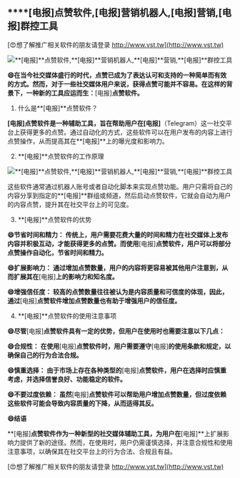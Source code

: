 ## ****[电报]**点赞软件,**[电报]**营销机器人,**[电报]**营销,**[电报]**群控工具**

[😍想了解推广相关软件的朋友请登录 http://www.vst.tw](http://www.vst.tw)

 <center><img src="https://vst.tw/MP4/tuiguang/png/8.png" alt="**[电报]**点赞软件,**[电报]**营销机器人,**[电报]**营销,**[电报]**群控工具"></center>

**😄在当今社交媒体盛行的时代，点赞已成为了表达认可和支持的一种简单而有效的方式。然而，对于一些社交媒体用户来说，获得点赞可能并不容易。在这样的背景下，一种新的工具应运而生：**[电报]**点赞软件。**

1. 什么是**[电报]**点赞软件？

**[电报]**点赞软件是一种辅助工具，旨在帮助用户在**[电报]**（Telegram）这一社交平台上获得更多的点赞。通过自动化的方式，这些软件可以在用户发布的内容上进行点赞操作，从而提高其在**[电报]**上的曝光度和影响力。

2. **[电报]**点赞软件的工作原理

 <center><img src="https://vst.tw/MP4/tuiguang/png/1.png" alt="**[电报]**点赞软件,**[电报]**营销机器人,**[电报]**营销,**[电报]**群控工具"></center>

这些软件通常通过机器人账号或者自动化脚本来实现点赞功能。用户只需将自己的内容分享到指定的**[电报]**群组或频道，然后启动点赞软件，它就会自动为用户的内容点赞，提升其在社交平台上的可见度。

3. **[电报]**点赞软件的优势

**😄节省时间和精力： 传统上，用户需要花费大量的时间和精力在社交媒体上发布内容并积极互动，才能获得更多的点赞。而使用**[电报]**点赞软件，用户可以将部分点赞操作自动化，节省时间和精力。**

**😄扩展影响力： 通过增加点赞数量，用户的内容将更容易被其他用户注意到，从而扩展其在**[电报]**上的影响力和知名度。**

**😄增强信任度： 较高的点赞数量往往被认为是内容质量和可信度的体现，因此，通过**[电报]**点赞软件增加点赞数量也有助于增强用户的信任度。**

4. **[电报]**点赞软件的使用注意事项

**😄尽管**[电报]**点赞软件具有一定的优势，但用户在使用时也需要注意以下几点：**

**😄合规性： 在使用**[电报]**点赞软件时，用户需要遵守**[电报]**的使用条款和规定，以确保自己的行为合法合规。**

**😄慎重选择： 由于市场上存在各种类型的**[电报]**点赞软件，用户在选择时应慎重考虑，并选择信誉良好、功能稳定的软件。**

**😄不要过度依赖： 虽然**[电报]**点赞软件可以帮助用户增加点赞数量，但过度依赖这些软件可能会导致内容质量的下降，从而适得其反。**

**😄结语**

**[电报]**点赞软件作为一种新型的社交媒体辅助工具，为用户在**[电报]**上扩展影响力提供了新的途径。然而，在使用时，用户仍需谨慎选择，并注意合规性和使用注意事项，以确保其在社交平台上的行为合法、合规且有益。

[😍想了解推广相关软件的朋友请登录 http://www.vst.tw](http://www.vst.tw)



